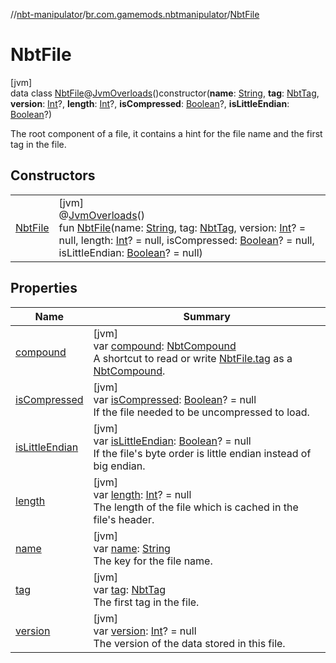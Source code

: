 //[nbt-manipulator](../../../index.md)/[br.com.gamemods.nbtmanipulator](../index.md)/[NbtFile](index.md)

# NbtFile

[jvm]\
data class [NbtFile](index.md)@[JvmOverloads](https://kotlinlang.org/api/latest/jvm/stdlib/kotlin.jvm/-jvm-overloads/index.html)()constructor(**name**: [String](https://kotlinlang.org/api/latest/jvm/stdlib/kotlin/-string/index.html), **tag**: [NbtTag](../-nbt-tag/index.md), **version**: [Int](https://kotlinlang.org/api/latest/jvm/stdlib/kotlin/-int/index.html)?, **length**: [Int](https://kotlinlang.org/api/latest/jvm/stdlib/kotlin/-int/index.html)?, **isCompressed**: [Boolean](https://kotlinlang.org/api/latest/jvm/stdlib/kotlin/-boolean/index.html)?, **isLittleEndian**: [Boolean](https://kotlinlang.org/api/latest/jvm/stdlib/kotlin/-boolean/index.html)?)

The root component of a file, it contains a hint for the file name and the first tag in the file.

## Constructors

| | |
|---|---|
| [NbtFile](-nbt-file.md) | [jvm]<br>@[JvmOverloads](https://kotlinlang.org/api/latest/jvm/stdlib/kotlin.jvm/-jvm-overloads/index.html)()<br>fun [NbtFile](-nbt-file.md)(name: [String](https://kotlinlang.org/api/latest/jvm/stdlib/kotlin/-string/index.html), tag: [NbtTag](../-nbt-tag/index.md), version: [Int](https://kotlinlang.org/api/latest/jvm/stdlib/kotlin/-int/index.html)? = null, length: [Int](https://kotlinlang.org/api/latest/jvm/stdlib/kotlin/-int/index.html)? = null, isCompressed: [Boolean](https://kotlinlang.org/api/latest/jvm/stdlib/kotlin/-boolean/index.html)? = null, isLittleEndian: [Boolean](https://kotlinlang.org/api/latest/jvm/stdlib/kotlin/-boolean/index.html)? = null) |

## Properties

| Name | Summary |
|---|---|
| [compound](compound.md) | [jvm]<br>var [compound](compound.md): [NbtCompound](../-nbt-compound/index.md)<br>A shortcut to read or write [NbtFile.tag](tag.md) as a [NbtCompound](../-nbt-compound/index.md). |
| [isCompressed](is-compressed.md) | [jvm]<br>var [isCompressed](is-compressed.md): [Boolean](https://kotlinlang.org/api/latest/jvm/stdlib/kotlin/-boolean/index.html)? = null<br>If the file needed to be uncompressed to load. |
| [isLittleEndian](is-little-endian.md) | [jvm]<br>var [isLittleEndian](is-little-endian.md): [Boolean](https://kotlinlang.org/api/latest/jvm/stdlib/kotlin/-boolean/index.html)? = null<br>If the file's byte order is little endian instead of big endian. |
| [length](length.md) | [jvm]<br>var [length](length.md): [Int](https://kotlinlang.org/api/latest/jvm/stdlib/kotlin/-int/index.html)? = null<br>The length of the file which is cached in the file's header. |
| [name](name.md) | [jvm]<br>var [name](name.md): [String](https://kotlinlang.org/api/latest/jvm/stdlib/kotlin/-string/index.html)<br>The key for the file name. |
| [tag](tag.md) | [jvm]<br>var [tag](tag.md): [NbtTag](../-nbt-tag/index.md)<br>The first tag in the file. |
| [version](version.md) | [jvm]<br>var [version](version.md): [Int](https://kotlinlang.org/api/latest/jvm/stdlib/kotlin/-int/index.html)? = null<br>The version of the data stored in this file. |
